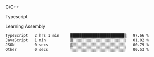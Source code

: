 <p>C/C++</p>
<p> Typescript</p>
<p>Learning Assembly</p>

<!--START_SECTION:waka-->

```txt
TypeScript   2 hrs 1 min     ████████████████████████▒   97.66 %
JavaScript   1 min           ▒░░░░░░░░░░░░░░░░░░░░░░░░   01.02 %
JSON         0 secs          ▒░░░░░░░░░░░░░░░░░░░░░░░░   00.79 %
Other        0 secs          ░░░░░░░░░░░░░░░░░░░░░░░░░   00.53 %
```

<!--END_SECTION:waka-->
